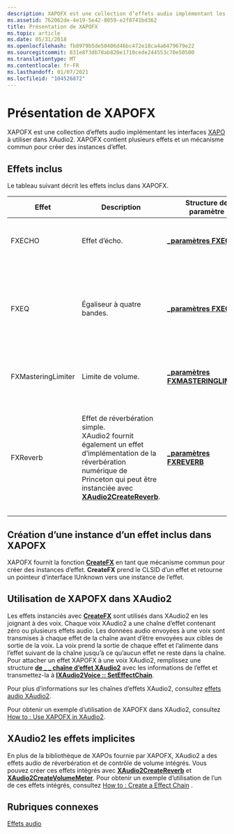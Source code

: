 ```yaml
---
description: XAPOFX est une collection d’effets audio implémentant les interfaces XAPO à utiliser dans XAudio2. XAPOFX contient plusieurs effets et un mécanisme commun pour créer des instances d’effet.
ms.assetid: 762062de-4e19-5e42-8059-e2f8741bd362
title: Présentation de XAPOFX
ms.topic: article
ms.date: 05/31/2018
ms.openlocfilehash: fb8979b5de50406d46bc472e18ca4a6479679e22
ms.sourcegitcommit: 831e8f3db78ab820e1710cede244553c70e50500
ms.translationtype: MT
ms.contentlocale: fr-FR
ms.lasthandoff: 01/07/2021
ms.locfileid: "104526872"
---
```

# <a name="xapofx-overview"></a>Présentation de XAPOFX

XAPOFX est une collection d’effets audio implémentant les interfaces [XAPO](xapo-overview.md) à utiliser dans XAudio2. XAPOFX contient plusieurs effets et un mécanisme commun pour créer des instances d’effet.

## <a name="included-effects"></a>Effets inclus

Le tableau suivant décrit les effets inclus dans XAPOFX. 

| Effet             | Description                                                                                                                                                                                           | Structure de paramètre                                                     | Constantes de paramètre                                              | Configuration requise                                                                                                              |
|--------------------|-------------------------------------------------------------------------------------------------------------------------------------------------------------------------------------------------------|-------------------------------------------------------------------------|------------------------------------------------------------------|---------------------------------------------------------------------------------------------------------------------------|
| FXECHO             | Effet d’écho.                                                                                                                                                                                       | [**\_paramètres FXECHO**](/windows/desktop/api/xapofx/ns-xapofx-fxecho_parameters)                         | [**Constantes FXECHO**](fxecho-constants.md)                     | Prend uniquement en charge les formats audio FLOAT32.                                                                                      |
| FXEQ               | Égaliseur à quatre bandes.                                                                                                                                                                                | [**\_paramètres FXEQ**](/windows/desktop/api/xapofx/ns-xapofx-fxeq_parameters)                             | [**Constantes FXEQ**](fxeq-constants.md)                         | Prend uniquement en charge les formats audio FLOAT32. Le taux d’échantillonnage doit être compris entre 22 000 Hz et 48 000 Hz.                             |
| FXMasteringLimiter | Limite de volume.                                                                                                                                                                                     | [**\_paramètres FXMASTERINGLIMITER**](/windows/desktop/api/xapofx/ns-xapofx-fxmasteringlimiter_parameters) | [**Constantes FXMASTERINGLIMIT**](fxmasteringlimit-constants.md) | Prend uniquement en charge les formats audio FLOAT32.                                                                                      |
| FXReverb           | Effet de réverbération simple.<br/> XAudio2 fournit également un effet d’implémentation de la réverbération numérique de Princeton qui peut être instanciée avec [**XAudio2CreateReverb**](/windows/desktop/api/xaudio2fx/nf-xaudio2fx-xaudio2createreverb).<br/> | [**\_paramètres FXREVERB**](/windows/desktop/api/xapofx/ns-xapofx-fxreverb_parameters)                     | [**Constantes FXREVERB**](fxreverb-constants.md)                 | Prend uniquement en charge les formats audio FLOAT32. En outre, il prend uniquement en charge l’entrée mono vers une sortie mono et une entrée stéréo vers une sortie stéréo. |



 

## <a name="creating-an-instance-of-an-effect-included-in-xapofx"></a>Création d’une instance d’un effet inclus dans XAPOFX

XAPOFX fournit la fonction [**CreateFX**](/windows/desktop/api/XAPOFX/nf-xapofx-createfx) en tant que mécanisme commun pour créer des instances d’effet. **CreateFX** prend le CLSID d’un effet et retourne un pointeur d’interface IUnknown vers une instance de l’effet.

## <a name="using-xapofx-in-xaudio2"></a>Utilisation de XAPOFX dans XAudio2

Les effets instanciés avec [**CreateFX**](/windows/desktop/api/XAPOFX/nf-xapofx-createfx) sont utilisés dans XAudio2 en les joignant à des voix. Chaque voix XAudio2 a une chaîne d’effet contenant zéro ou plusieurs effets audio. Les données audio envoyées à une voix sont transmises à chaque effet de la chaîne avant d’être envoyées aux cibles de sortie de la voix. La voix prend la sortie de chaque effet et l’alimente dans l’effet suivant de la chaîne jusqu’à ce qu’aucun effet ne reste dans la chaîne. Pour attacher un effet XAPOFX à une voix XAudio2, remplissez une structure [**de \_ \_ chaîne d’effet XAudio2**](/windows/desktop/api/xaudio2/ns-xaudio2-xaudio2_effect_chain) avec les informations de l’effet et transmettez-la à [**IXAudio2Voice :: SetEffectChain**](/windows/win32/api/xaudio2/nf-xaudio2-ixaudio2voice-seteffectchain).

Pour plus d’informations sur les chaînes d’effets XAudio2, consultez [effets audio XAudio2](xaudio2-audio-effects.md).

Pour obtenir un exemple d’utilisation de XAPOFX dans XAudio2, consultez [How to : Use XAPOFX in XAudio2](how-to--use-xapofx-in-xaudio2.md).

## <a name="xaudio2-implicit-effects"></a>XAudio2 les effets implicites

En plus de la bibliothèque de XAPOs fournie par XAPOFX, XAudio2 a des effets audio de réverbération et de contrôle de volume intégrés. Vous pouvez créer ces effets intégrés avec [**XAudio2CreateReverb**](/windows/desktop/api/xaudio2fx/nf-xaudio2fx-xaudio2createreverb) et [**XAudio2CreateVolumeMeter**](/windows/desktop/api/xaudio2fx/nf-xaudio2fx-xaudio2createvolumemeter). Pour obtenir un exemple d’utilisation de l’un de ces effets intégrés, consultez [How to : Create a Effect Chain](how-to--create-an-effect-chain.md) .

## <a name="related-topics"></a>Rubriques connexes

<dl> <dt>

[Effets audio](audio-effects.md)
</dt> </dl>

 

 
